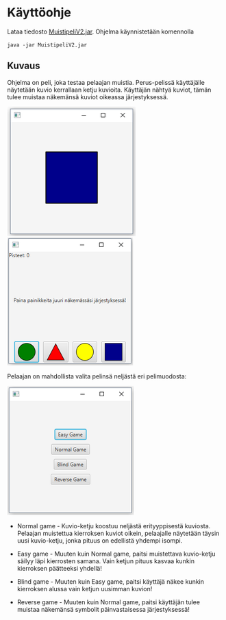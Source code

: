 # Käyttöohje

Lataa tiedosto [MuistipeliV2.jar](https://github.com/valtterin/otm-harjoitustyo/releases/tag/viikko6Final). Ohjelma käynnistetään komennolla 

```
java -jar MuistipeliV2.jar
```

## Kuvaus

Ohjelma on peli, joka testaa pelaajan muistia. Perus-pelissä käyttäjälle näytetään kuvio kerrallaan ketju kuvioita. Käyttäjän nähtyä kuviot, tämän tulee muistaa näkemänsä kuviot oikeassa järjestyksessä.

![](https://raw.githubusercontent.com/valtterin/otm-harjoitustyo/master/Dokumentaatio/ohje1.2.png) ![](https://raw.githubusercontent.com/valtterin/otm-harjoitustyo/master/Dokumentaatio/ohje2.png)





Pelaajan on mahdollista valita pelinsä neljästä eri pelimuodosta:

![pelimuodot](https://raw.githubusercontent.com/valtterin/otm-harjoitustyo/master/Dokumentaatio/ohje1.png)

- Normal game - 
Kuvio-ketju koostuu neljästä erityyppisestä kuviosta. Pelaajan muistettua kierroksen kuviot oikein, pelaajalle näytetään täysin uusi kuvio-ketju, jonka pituus on edellistä yhdempi isompi.

- Easy game - 
Muuten kuin Normal game, paitsi muistettava kuvio-ketju säilyy läpi kierrosten samana. Vain ketjun pituus kasvaa kunkin kierroksen päätteeksi yhdellä!

- Blind game - 
Muuten kuin Easy game, paitsi käyttäjä näkee kunkin kierroksen alussa vain ketjun uusimman kuvion!

- Reverse game - 
Muuten kuin Normal game, paitsi käyttäjän tulee muistaa näkemänsä symbolit päinvastaisessa järjestyksessä!
